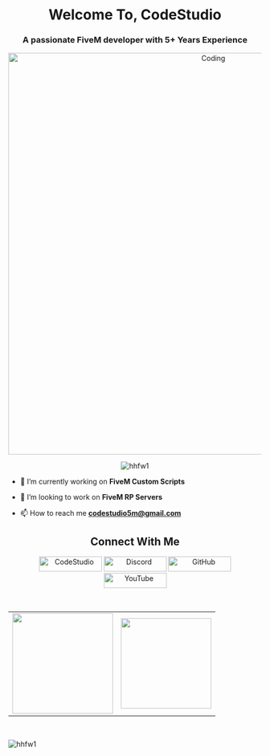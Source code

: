 <h1 align="center">Welcome To, CodeStudio</h1>
<h3 align="center">A passionate FiveM developer with 5+ Years Experience</h3>

<p align="center"> <img alt="Coding" width="800" src="https://forum.cfx.re/uploads/default/original/4X/d/1/4/d1430e5499180e35160126bfd218ab84a09a3899.gif"></p>

<p align="center"> <img src="https://komarev.com/ghpvc/?username=hhfw1&label=Profile%20views&color=080808&style=flat" alt="hhfw1" /> </p>



- 🔭 I’m currently working on **FiveM Custom Scripts**

- 👯 I’m looking to work on **FiveM RP Servers**

- 📫 How to reach me **codestudio5m@gmail.com**

<h2 align="center">Connect With Me</h2>
<p align="center">
  <a href="https://codestudio.tebex.io/" target="_blank"><img alt="CodeStudio" src="https://img.shields.io/badge/CodeStudio-ffd966?style=for-the-badge&logo=Microsoft-edge&logoColor=black" width=125 height=30></a>
  <a href="https://discord.gg/ESwSKregtt" target="_blank"><img alt="Discord" src="https://img.shields.io/badge/Discord-%235865F2.svg?style=for-the-badge&logo=discord&logoColor=white" width=125 height=30></a>
  <a href="https://github.com/hhfw1" target="_blank"><img alt="GitHub" src="https://img.shields.io/badge/github-%23121011.svg?style=for-the-badge&logo=github&logoColor=white" width=125 height=30></a>
  <a href="https://bit.ly/3BMJQlk" target="_blank"><img alt="YouTube" src="https://img.shields.io/badge/YouTube-%23FF0000.svg?style=for-the-badge&logo=YouTube&logoColor=white" width=125 height=30></a>
</p>

</br>

<table>
    <tr>
        <td><img height="200px"
                src="https://github-readme-stats.vercel.app/api?username=hhfw1&show_icons=true&theme=dark" />
        <td><img height="180px"
                src="https://github-readme-stats.vercel.app/api/top-langs/?username=hhfw1&layout=compact&theme=dark" />
        </td>
    </tr>
</table>
</br>
<p><img align="center" src="https://holopin.io/api/user/board?user=arjun" alt="hhfw1" /></p>
